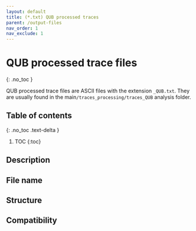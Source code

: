 ```yaml
---
layout: default
title: (*.txt) QUB processed traces
parent: /output-files
nav_order: 1
nav_exclude: 1
---
```



# QUB processed trace files
{: .no_toc }

QUB processed trace files are ASCII files with the extension `_QUB.txt`. They are usually found in the main`/traces_processing/traces_QUB` analysis folder.

## Table of contents
{: .no_toc .text-delta }

1. TOC
{:toc}

## Description

## File name

## Structure

## Compatibility
